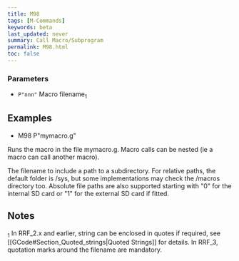```yaml
---
title: M98
tags: [M-Commands] 
keywords: beta 
last_updated: never 
summary: Call Macro/Subprogram 
permalink: M98.html
toc: false 
---
```



### Parameters

* `P"nnn"` Macro filename<sub>1</sub>

## Examples

* M98 P"mymacro.g"

Runs the macro in the file mymacro.g. Macro calls can be nested (ie a macro can call another macro).

The filename to include a path to a subdirectory. For relative paths, the default folder is /sys, but some implementations may check the /macros directory too. Absolute file paths are also supported starting with "0" for the internal SD card or "1" for the external SD card if fitted.

## Notes

<sub>1</sub> In RRF_2.x and earlier, string can be enclosed in quotes if required, see [[GCode#Section_Quoted_strings|Quoted Strings]] for details. In RRF_3, quotation marks around the filename are mandatory.

